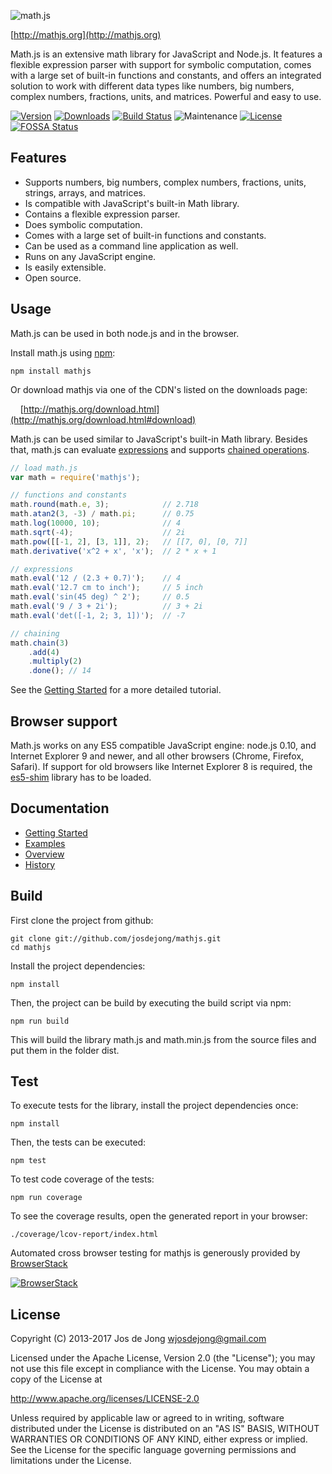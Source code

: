 ![math.js](https://raw.github.com/josdejong/mathjs/master/img/mathjs.png)

[http://mathjs.org](http://mathjs.org)

Math.js is an extensive math library for JavaScript and Node.js. It features a flexible expression parser with support for symbolic computation, comes with a large set of built-in functions and constants, and offers an integrated solution to work with different data types like numbers, big numbers, complex numbers, fractions, units, and matrices. Powerful and easy to use.

[![Version](https://img.shields.io/npm/v/mathjs.svg)](https://www.npmjs.com/package/mathjs)
[![Downloads](https://img.shields.io/npm/dm/mathjs.svg)](https://www.npmjs.com/package/mathjs)
[![Build Status](https://img.shields.io/travis/josdejong/mathjs.svg)](https://travis-ci.org/josdejong/mathjs)
![Maintenance](https://img.shields.io/maintenance/yes/2017.svg)
[![License](https://img.shields.io/github/license/josdejong/mathjs.svg)](https://github.com/josdejong/mathjs/blob/master/LICENSE)
[![FOSSA Status](https://app.fossa.io/api/projects/git%2Bgithub.com%2Fjosdejong%2Fmathjs.svg?type=shield)](https://app.fossa.io/projects/git%2Bgithub.com%2Fjosdejong%2Fmathjs?ref=badge_shield)

## Features

- Supports numbers, big numbers, complex numbers, fractions, units, strings, arrays, and matrices.
- Is compatible with JavaScript's built-in Math library.
- Contains a flexible expression parser.
- Does symbolic computation.
- Comes with a large set of built-in functions and constants.
- Can be used as a command line application as well.
- Runs on any JavaScript engine.
- Is easily extensible.
- Open source.

## Usage

Math.js can be used in both node.js and in the browser.

Install math.js using [npm](https://www.npmjs.com/package/mathjs):

    npm install mathjs

Or download mathjs via one of the CDN's listed on the downloads page: 

&nbsp;&nbsp;&nbsp;&nbsp;[http://mathjs.org/download.html](http://mathjs.org/download.html#download)

Math.js can be used similar to JavaScript's built-in Math library. Besides that,
math.js can evaluate
[expressions](http://mathjs.org/docs/expressions.html)
and supports
[chained operations](http://mathjs.org/docs/chained_operations.html).

```js
// load math.js
var math = require('mathjs');

// functions and constants
math.round(math.e, 3);            // 2.718
math.atan2(3, -3) / math.pi;      // 0.75
math.log(10000, 10);              // 4
math.sqrt(-4);                    // 2i
math.pow([[-1, 2], [3, 1]], 2);   // [[7, 0], [0, 7]]
math.derivative('x^2 + x', 'x');  // 2 * x + 1

// expressions
math.eval('12 / (2.3 + 0.7)');    // 4
math.eval('12.7 cm to inch');     // 5 inch
math.eval('sin(45 deg) ^ 2');     // 0.5
math.eval('9 / 3 + 2i');          // 3 + 2i
math.eval('det([-1, 2; 3, 1])');  // -7

// chaining
math.chain(3)
    .add(4)
    .multiply(2)
    .done(); // 14
```

See the [Getting Started](http://mathjs.org/docs/getting_started.html) for a more detailed tutorial. 


## Browser support

Math.js works on any ES5 compatible JavaScript engine: node.js 0.10, and Internet Explorer 9 and newer, and all other browsers (Chrome, Firefox, Safari). If support for old browsers like Internet Explorer 8 is required, the [es5-shim](https://github.com/kriskowal/es5-shim) library has to be loaded.


## Documentation

- [Getting Started](http://mathjs.org/docs/getting_started.html)
- [Examples](http://mathjs.org/examples/index.html)
- [Overview](http://mathjs.org/docs/index.html)
- [History](http://mathjs.org/history.html)


## Build

First clone the project from github:

    git clone git://github.com/josdejong/mathjs.git
    cd mathjs

Install the project dependencies:

    npm install

Then, the project can be build by executing the build script via npm:

    npm run build

This will build the library math.js and math.min.js from the source files and
put them in the folder dist.


## Test

To execute tests for the library, install the project dependencies once:

    npm install

Then, the tests can be executed:

    npm test

To test code coverage of the tests:

    npm run coverage

To see the coverage results, open the generated report in your browser:

    ./coverage/lcov-report/index.html

Automated cross browser testing for mathjs is generously provided by <a href="https://www.browserstack.com" target="_blank">BrowserStack</a>

<a href="https://www.browserstack.com" target="_blank"><img alt="BrowserStack" src="https://raw.github.com/josdejong/mathjs/master/misc/browserstack.png"></a>


## License

Copyright (C) 2013-2017 Jos de Jong <wjosdejong@gmail.com>

Licensed under the Apache License, Version 2.0 (the "License");
you may not use this file except in compliance with the License.
You may obtain a copy of the License at

   http://www.apache.org/licenses/LICENSE-2.0

Unless required by applicable law or agreed to in writing, software
distributed under the License is distributed on an "AS IS" BASIS,
WITHOUT WARRANTIES OR CONDITIONS OF ANY KIND, either express or implied.
See the License for the specific language governing permissions and
limitations under the License.
